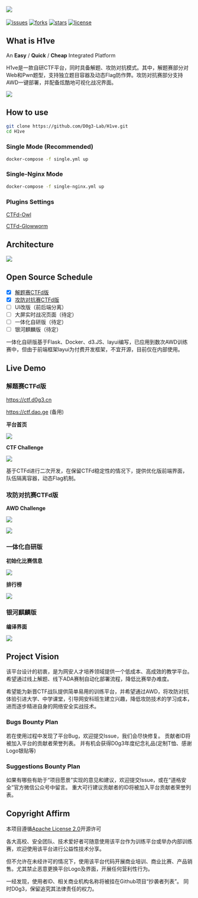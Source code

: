 ![](./docs/img/hive-logo.jpg)
====
[![issues](https://img.shields.io/github/issues/D0g3-Lab/H1ve)](https://github.com/D0g3-Lab/H1ve/issues) [![forks](https://img.shields.io/github/forks/D0g3-Lab/H1ve)]() [![stars](https://img.shields.io/github/stars/D0g3-Lab/H1ve)]() [![license](https://img.shields.io/github/license/D0g3-Lab/H1ve)]()

## What is H1ve
An **Easy** / **Quick** / **Cheap** Integrated Platform

H1ve是一款自研CTF平台，同时具备解题、攻防对抗模式。其中，解题赛部分对Web和Pwn题型，支持独立题目容器及动态Flag防作弊。攻防对抗赛部分支持AWD一键部署，并配备炫酷地可视化战况界面。

![](./docs/img/H1ve-Demo-AWD_shrink.png)

## How to use

```bash
git clone https://github.com/D0g3-Lab/H1ve.git
cd H1ve
```

### Single Mode (Recommended)

```bash
docker-compose -f single.yml up
```

### Single-Nginx Mode

```bash
docker-compose -f single-nginx.yml up
```

### Plugins Settings

[CTFd-Owl](https://github.com/D0g3-Lab/H1ve/CTFd/plugins/ctfd-owl)

[CTFd-Glowworm](https://github.com/D0g3-Lab/H1ve/CTFd/plugins/ctfd_glowworm)


## Architecture
![](./docs/img/H1ve-Main_shrink.png)

## Open Source Schedule

- [x] [解题赛CTFd版](https://github.com/D0g3-Lab/H1ve/CTFd/plugins/ctfd-owl)
- [x] [攻防对抗赛CTFd版](https://github.com/D0g3-Lab/H1ve/CTFd/plugins/ctfd_glowworm)
- [ ] UI改版（前后端分离）
- [ ] 大屏实时战况页面（待定）
- [ ] 一体化自研版（待定）
- [ ] 银河麒麟版（待定）

一体化自研版基于Flask、Docker、d3.JS、layui编写，已应用到数次AWD训练赛中，但由于前端框架layui为付费开发框架，不宜开源，目前仅在内部使用。

## Live Demo

### 解题赛CTFd版
https://ctf.d0g3.cn

https://ctf.dao.ge (备用)

**平台首页**

![](./docs/img/H1ve-Demo-index_shrink.png)

**CTF Challenge**

![](./docs/img/H1ve-Demo-CTF_shrink.png)

基于CTFd进行二次开发，在保留CTFd稳定性的情况下，提供优化版前端界面，队伍隔离容器，动态Flag机制。

### 攻防对抗赛CTFd版

**AWD Challenge** 

![](./docs/img/H1ve-Demo-AWD_shrink.png)

![](./docs/img/H1ve-Demo-AWD-Scoreboard_shrink.png)

### 一体化自研版

**初始化比赛信息** 

![](./docs/img/ADA-config.jpg)

**排行榜** 

![](./docs/img/ADA-scorelist.jpg)

### 银河麒麟版

**编译界面** 

![](./docs/img/ADA-compile.jpg)

## Project Vision
该平台设计的初衷，是为网安人才培养领域提供一个低成本、高成效的教学平台。希望通过线上解题、线下ADA赛制自动化部署流程，降低比赛举办难度。

希望能为新晋CTF战队提供简单易用的训练平台，并希望通过AWD，将攻防对抗体验引进大学、中学课堂，引导网安科班生建立兴趣，降低攻防技术的学习成本，进而逐步精进自身的网络安全实战技术。 

### Bugs Bounty Plan
若在使用过程中发现了平台Bug，欢迎提交Issue，我们会尽快修复。
贡献者ID将被加入平台的贡献者荣誉列表。
并有机会获得D0g3年度纪念礼品(定制T恤、感谢Logo银贴等)

### Suggestions Bounty Plan
如果有哪些有助于“项目愿景”实现的意见和建议，欢迎提交Issue，或在“道格安全”官方微信公众号中留言。
重大可行建议贡献者的ID将被加入平台贡献者荣誉列表。

## Copyright Affirm
本项目遵循[Apache License 2.0](https://github.com/D0g3-Lab/H1ve/blob/master/LICENSE)开源许可

各大高校、安全团队、技术爱好者可随意使用该平台作为训练平台或举办内部训练赛，欢迎使用该平台进行公益性技术分享。

但不允许在未经许可的情况下，使用该平台代码开展商业培训、商业比赛、产品销售。尤其禁止恶意更换平台Logo及界面，开展任何营利性行为。

一经发现，使用者ID、相关商业机构名称将被挂在Github项目“抄袭者列表”。
同时D0g3，保留追究其法律责任的权力。